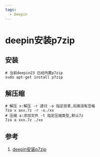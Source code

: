 ```yaml
---
tags:
  - Deepin
---
```

# deepin安装p7zip

## 安装
```shell
# 当前deepin23 已经内置p7zip
sudo apt-get install p7zip
```

## 解压缩
```shell
# 解压 x:解压 -r 递归 -o 指定目录,后面没有空格
7za x axx.7z -r -o./xx
# 压缩 a:添加文件 -t 指定压缩类型,默认7z
7za a xxx.7z ./xx
```


## 参考
1. [deepin安装p7zip](https://www.cnblogs.com/yiwd/p/3649094.html)